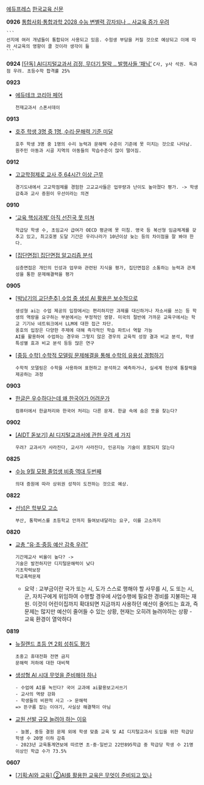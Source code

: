 [에듀프레스](http://www.edupress.kr/news/articleList.html?page=1&total=9883&sc_section_code=&sc_sub_section_code=&sc_serial_code=&sc_area=&sc_level=&sc_article_type=&sc_view_level=&sc_sdate=&sc_edate=&sc_serial_number=&sc_word=&view_type=sm)
[한국교육 신문](https://www.hangyo.com/news/article_list_all.html?page=1)


**0926**
[통합사회·통합과학 2028 수능 변별력 강자되나 .. 사교육 증가 우려](http://www.edupress.kr/news/articleView.html?idxno=12204)

    ```
    선지에 여러 개념들이 통합되어 사용되고 있음. 수험생 부담을 커질 것으로 예상되고 이에 따라 사교육의 영향이 클 것이라 생각이 듦
    ```
**0924**
[[단독] AI디지털교과서 검정, 무더기 탈락 .. 발행사들 ‘패닉’](http://www.edupress.kr/news/articleView.html?idxno=12195)
    ```
    C사, y사 석권. 독과점 우려. 초등수학 합격률 25%
    ```

**0923**
- [에듀테크 코리아 페어](https://www.hangyo.com/news/article.html?no=102631)
    ```
    천재교과서 스폰서데이
    ```


**0913**
- [호주 학생 3명 중 1명, 수리·문해력 기준 미달](https://www.hangyo.com/news/article.html?no=102609)
    ```
    호주 학생 3명 중 1명의 수리 능력과 문해력 수준이 기준에 못 미치는 것으로 나타남. 원주민 아동과 시골 지역의 아동들의 학습수준이 많이 떨어짐.
    ```
**0912**
- [고교학점제로 교사 주 64시간 이상 근무](https://www.hangyo.com/news/article.html?no=102595)
    ```
    경기도내에서 고교학점제를 경험한 고교교사들은 업무량과 난이도 높아졌다 평가. -> 학생 감축과 교사 증원이 우선이라는 의견
    ```

**0910**
- [‘교육 핵심과제’ 아직 선진국 못 미쳐](https://www.hangyo.com/news/article.html?no=102570)
    ```
    학급당 학생 수, 초임교사 급여가 OECD 평균에 못 미침. 영국 등 복선형 임금체계를 갖추고 있고, 최고호봉 도달 기간은 우리나라가 10년이상 늦는 등의 차이점을 잘 봐야 한다.
    ```
- [[집단면접] 집단면접 알고리즘 분석](https://www.hangyo.com/news/article.html?no=102519)
    ```
    심층면접은 개인의 인성과 업무와 관련된 지식을 평가, 집단면접은 소통하는 능력과 관계성을 통한 문제해결력을 평가
    ```

**0905**
- [[박남기의 교단춘추] 수업 중 생성 AI 활용은 보수적으로](https://www.hangyo.com/news/article.html?no=102511)
    ```
    생성형 ai는 수업 제공의 입장에서는 편리하지만 과제를 대신하거나 자소서를 쓰는 등 학생의 역량을 요구하는 부분에서는 부정적인 영향. 미국의 절반에 가까운 교육구에서는 학교 기기놔 네트워크에서 LLM에 대한 접근 차단.
    옹호의 입장은 다양한 주제에 대해 즉각적인 학습 파트너 역할 가능
    AI를 활용하여 수업하는 경우와 그렇지 않은 경우의 교육적 성장 결과 비교 분석, 학생 특성별 효과 비교 분석 등등 많은 연구
    ```

- [[중등 수학] 수학적 모델링 문제해결을 통해 수학의 유용성 경험하기](https://www.hangyo.com/news/article.html?no=102514)
    ```
    수학적 모델링은 수학을 사용하여 표현하고 분석하고 예측하거나, 실세계 현상에 통찰력을 제공하는 과정
    ```


**0903**
- [한글은 우수하다는데 왜 한국어가 어려운가](https://www.hangyo.com/news/article.html?no=102423)
    ```
    컴퓨터에서 한글처리와 한국어 처리는 다른 문제. 한글 속에 숨은 뜻을 찾는다?
    ```

**0902**
- [[AIDT 돋보기] AI 디지털교과서에 관한 우려 세 가지](https://www.hangyo.com/news/article.html?no=102462)
    ```
    우려? 교과서가 사라진다, 교사가 사라진다, 인공지능 기술이 포함되지 않는다
    ```

**0825**
- [수능 9월 모평 졸업생 비중 역대 두번째](https://www.hangyo.com/news/article.html?no=102442)
    ```
    의대 증원에 따라 상위권 성적이 도전하는 것으로 예상.
    ```

**0822**
- [선넘은 학부모 고소](https://www.hangyo.com/news/article.html?no=102416)
    ```
    부산, 통학버스를 초등학교 안까지 들여보내달라는 요구, 이를 고소까지

    ```

**0820**
- [교총 “유‧초‧중등 예산 감축 우려”](https://www.hangyo.com/news/article.html?no=102403)
    ```
    기간제교사 비율이 높다? ->
    기술은 발전하지만 디지털문해력이 낮다
    기초학력보장
    학교폭력문제
    ```
    - 요약 : 교부금이란 국가 또는 시, 도가 스스로 행해야 할 사무를 시, 도 또는 시, 군, 자치구에게 위임하여 수행할 경우에 사업수행에 필요한 경비를 지불하는 재원. 이것이 어린이집까지 확대되면 지금까지 사용하던 예산이 줄어드는 효과, 즉 문제는 많지만 예산이 줄어들 수 있는 상황, 현재는 오히려 늘려야하는 상황 - 교육 환경이 열악하다


**0819**
- [뉴질랜드 초등 연 2회 성취도 평가](https://www.hangyo.com/news/article.html?no=102385) 
    ```
    초중고 휴대전화 전면 금지
    문해력 저하에 대한 대비책
    ```
- [생성형 AI 시대 무엇을 준비해야 하나](https://www.hangyo.com/news/article.html?no=102380)
    ```
    - 수업에 AI를 녹인다? 국어 교과에 ai활용보고서쓰기
    - 교사의 역량 강화
    - 학생들의 비판적 사고 -> 문해력
    => 뜬구름 잡는 이야기, 사실상 해결책이 아님
    ```
- [교원 선발 규모 늘려야 하는 이유](https://www.hangyo.com/news/article.html?no=102381)
    ```
    - 늘봄, 중등 결원 문제 외에 학생 맞춤 교육 및 AI 디지털교과서 도입을 위한 학급당 학생 수 20명 이하 감축
    - 2023년 교육통계연보에 따르면 초·중·일반고 22만895학급 중 학급당 학생 수 21명 이상인 학급 수가 73.5%

    ```

**0607**
- [[기획:AI와 교육] ②AI를 활용한 교육은 무엇이 준비되고 있나](https://www.aitimes.com/news/articleView.html?idxno=160389)
    ```

    ```
